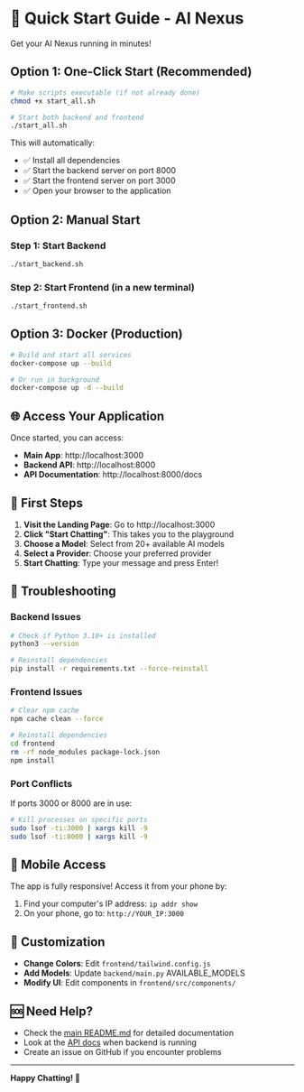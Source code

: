 # 🚀 Quick Start Guide - AI Nexus

Get your AI Nexus running in minutes!

## Option 1: One-Click Start (Recommended)

```bash
# Make scripts executable (if not already done)
chmod +x start_all.sh

# Start both backend and frontend
./start_all.sh
```

This will automatically:
- ✅ Install all dependencies
- ✅ Start the backend server on port 8000
- ✅ Start the frontend server on port 3000
- ✅ Open your browser to the application

## Option 2: Manual Start

### Step 1: Start Backend
```bash
./start_backend.sh
```

### Step 2: Start Frontend (in a new terminal)
```bash
./start_frontend.sh
```

## Option 3: Docker (Production)

```bash
# Build and start all services
docker-compose up --build

# Or run in background
docker-compose up -d --build
```

## 🌐 Access Your Application

Once started, you can access:

- **Main App**: http://localhost:3000
- **Backend API**: http://localhost:8000
- **API Documentation**: http://localhost:8000/docs

## 🎯 First Steps

1. **Visit the Landing Page**: Go to http://localhost:3000
2. **Click "Start Chatting"**: This takes you to the playground
3. **Choose a Model**: Select from 20+ available AI models
4. **Select a Provider**: Choose your preferred provider
5. **Start Chatting**: Type your message and press Enter!

## 🔧 Troubleshooting

### Backend Issues
```bash
# Check if Python 3.10+ is installed
python3 --version

# Reinstall dependencies
pip install -r requirements.txt --force-reinstall
```

### Frontend Issues
```bash
# Clear npm cache
npm cache clean --force

# Reinstall dependencies
cd frontend
rm -rf node_modules package-lock.json
npm install
```

### Port Conflicts
If ports 3000 or 8000 are in use:
```bash
# Kill processes on specific ports
sudo lsof -ti:3000 | xargs kill -9
sudo lsof -ti:8000 | xargs kill -9
```

## 📱 Mobile Access

The app is fully responsive! Access it from your phone by:
1. Find your computer's IP address: `ip addr show`
2. On your phone, go to: `http://YOUR_IP:3000`

## 🎨 Customization

- **Change Colors**: Edit `frontend/tailwind.config.js`
- **Add Models**: Update `backend/main.py` AVAILABLE_MODELS
- **Modify UI**: Edit components in `frontend/src/components/`

## 🆘 Need Help?

- Check the [main README.md](README.md) for detailed documentation
- Look at the [API docs](http://localhost:8000/docs) when backend is running
- Create an issue on GitHub if you encounter problems

---

**Happy Chatting! 🚀**

